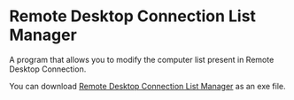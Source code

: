 # Remote Desktop Connection List Manager
A program that allows you to modify the computer list present in Remote Desktop Connection.

You can download [Remote Desktop Connection List Manager](https://github.com/BrandonXLF/remote-desktop-connection-list-manager/raw/master/bin/Release/Remote%20Desktop%20Connection%20List%20Manager.exe) as an exe file.
